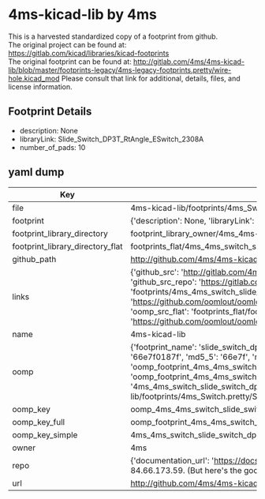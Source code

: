 # 4ms-kicad-lib by 4ms  
This is a harvested standardized copy of a footprint from github.  
The original project can be found at:  
https://gitlab.com/kicad/libraries/kicad-footprints  
The original footprint can be found at:
http://gitlab.com/4ms/4ms-kicad-lib/blob/master/footprints-legacy/4ms-legacy-footprints.pretty/wire-hole.kicad_mod
Please consult that link for additional, details, files, and license information.  
## Footprint Details
* description: None  
* libraryLink: Slide_Switch_DP3T_RtAngle_ESwitch_2308A  
* number_of_pads: 10  
## yaml dump  
| Key | Value |  
| --- | --- |  
| file | 4ms-kicad-lib/footprints/4ms_Switch.pretty/Slide_Switch_DP3T_RtAngle_ESwitch_2308A.kicad_mod |  
| footprint | {'description': None, 'libraryLink': 'Slide_Switch_DP3T_RtAngle_ESwitch_2308A', 'number_of_pads': 10} |  
| footprint_library_directory | footprint_library_owner/4ms_4ms-kicad-lib |  
| footprint_library_directory_flat | footprints_flat/4ms_4ms_switch_slide_switch_dp3t_rtangle_eswitch_2308a/working |  
| github_path | http://github.com/4ms/4ms-kicad-lib/blob/master/footprints/4ms_Switch.pretty/Slide_Switch_DP3T_RtAngle_ESwitch_2308A.kicad_mod |  
| links | {'github_src': 'http://gitlab.com/4ms/4ms-kicad-lib/blob/master/footprints-legacy/4ms-legacy-footprints.pretty/wire-hole.kicad_mod', 'github_src_repo': 'https://gitlab.com/kicad/libraries/kicad-footprints', 'oomp_bot': 'footprints/4ms_4ms_switch_slide_switch_dp3t_rtangle_eswitch_2308a/working', 'oomp_bot_github': 'https://github.com/oomlout/oomlout_oomp_footprint_bot/tree/main/footprints/4ms_4ms_switch_slide_switch_dp3t_rtangle_eswitch_2308a/working', 'oomp_src_flat': 'footprints_flat/footprints_flat/4ms_4ms_switch_slide_switch_dp3t_rtangle_eswitch_2308a/working', 'oomp_src_flat_github': 'https://github.com/oomlout/oomlout_oomp_footprint_src/tree/main/footprints_flat/4ms_4ms_switch_slide_switch_dp3t_rtangle_eswitch_2308a/working'} |  
| name | 4ms-kicad-lib |  
| oomp | {'footprint_name': 'slide_switch_dp3t_rtangle_eswitch_2308a', 'library_name': '4ms_switch', 'md5': '66e7f0187fec5e203e58383d7ccfa6c7', 'md5_10': '66e7f0187f', 'md5_5': '66e7f', 'md5_6': '66e7f0', 'oomp_key': 'oomp_4ms_4ms_switch_slide_switch_dp3t_rtangle_eswitch_2308a', 'oomp_key_extra': 'oomp_footprint_4ms_4ms_switch_slide_switch_dp3t_rtangle_eswitch_2308a', 'oomp_key_full': 'oomp_footprint_4ms_4ms_switch_slide_switch_dp3t_rtangle_eswitch_2308a_66e7f0', 'oomp_key_simple': '4ms_4ms_switch_slide_switch_dp3t_rtangle_eswitch_2308a', 'original_filename': '4ms-kicad-lib/footprints/4ms_Switch.pretty/Slide_Switch_DP3T_RtAngle_ESwitch_2308A.kicad_mod', 'owner_name': '4ms'} |  
| oomp_key | oomp_4ms_4ms_switch_slide_switch_dp3t_rtangle_eswitch_2308a |  
| oomp_key_full | oomp_footprint_4ms_4ms_switch_slide_switch_dp3t_rtangle_eswitch_2308a |  
| oomp_key_simple | 4ms_4ms_switch_slide_switch_dp3t_rtangle_eswitch_2308a |  
| owner | 4ms |  
| repo | {'documentation_url': 'https://docs.github.com/rest/overview/resources-in-the-rest-api#rate-limiting', 'message': "API rate limit exceeded for 84.66.173.59. (But here's the good news: Authenticated requests get a higher rate limit. Check out the documentation for more details.)"} |  
| url | http://github.com/4ms/4ms-kicad-lib |  


